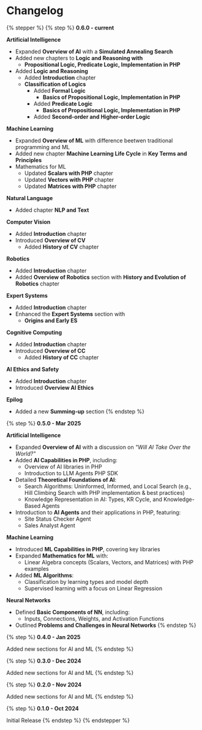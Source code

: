# Changelog

{% stepper %}
{% step %}
**0.6.0 - current**

**Artificial Intelligence**

* Expanded **Overview of AI** with a **Simulated Annealing Search**
* Added new chapters to **Logic and Reasoning with**
  * **Propositional Logic, Predicate Logic, Implementation in PHP**
* Added **Logic and Reasoning**&#x20;
  * Added **Introduction** chapter
  * **Classification of Logics**
    * Added **Formal Logic**
      * **Basics of Propositional Logic, Implementation in PHP**
    * Added **Predicate Logic**
      * **Basics of Propositional Logic, Implementation in PHP**
    * Added **Second-order and Higher-order Logic**

**Machine Learning**

* Expanded **Overview of ML** with difference beetwen traditional programming and ML
* Added new chapter **Machine Learning Life Cycle** in **Key Terms and Principles**
* Mathematics for ML
  * Updated **Scalars with PHP** chapter
  * Updated **Vectors with PHP** chapter
  * Updated **Matrices with PHP** chapter

**Natural Language**&#x20;

* Added chapter **NLP and Text**

**Computer Vision**

* Added **Introduction** chapter
* Introduced **Overview of CV**
  * Added **History of CV** chapter

**Robotics**

* Added **Introduction** chapter
* Added **Overview of Robotics** section with **History and Evolution of Robotics** chapter

&#x20;**Expert Systems**

* Added **Introduction** chapter
* Enhanced the **Expert Systems** section with
  * **Origins and Early ES**

**Cognitive Computing**

* Added **Introduction** chapter
* Introduced **Overview of CC**
  * Added **History of CC** chapter

**AI Ethics and Safety**

* Added **Introduction** chapter
* Introduced **Overview AI Ethics**

**Epilog**

* Added a new **Summing-up** section
{% endstep %}

{% step %}
**0.5.0 - Mar 2025**

**Artificial Intelligence**

* Expanded **Overview of AI** with a discussion on _"Will AI Take Over the World?"_
* Added **AI Capabilities in PHP**, including:
  * Overview of AI libraries in PHP
  * Introduction to LLM Agents PHP SDK
* Detailed **Theoretical Foundations of AI**:
  * Search Algorithms: Uninformed, Informed, and Local Search (e.g., Hill Climbing Search with PHP implementation & best practices)
  * Knowledge Representation in AI: Types, KR Cycle, and Knowledge-Based Agents
* Introduction to **AI Agents** and their applications in PHP, featuring:
  * Site Status Checker Agent
  * Sales Analyst Agent

**Machine Learning**

* Introduced **ML Capabilities in PHP**, covering key libraries
* Expanded **Mathematics for ML** with:
  * Linear Algebra concepts (Scalars, Vectors, and Matrices) with PHP examples
* Added **ML Algorithms**:
  * Classification by learning types and model depth
  * Supervised learning with a focus on Linear Regression

**Neural Networks**

* Defined **Basic Components of NN**, including:
  * Inputs, Connections, Weights, and Activation Functions
* Outlined **Problems and Challenges in Neural Networks**
{% endstep %}

{% step %}
**0.4.0 - Jan 2025**

Added new sections for AI and ML
{% endstep %}

{% step %}
**0.3.0 - Dec 2024**

Added new sections for AI and ML
{% endstep %}

{% step %}
**0.2.0 - Nov 2024**

Added new sections for AI and ML
{% endstep %}

{% step %}
**0.1.0 - Oct 2024**

Initial Release
{% endstep %}
{% endstepper %}
